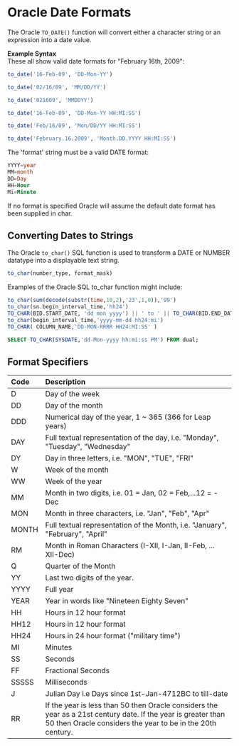 # Oracle Date Formats

The Oracle `TO_DATE()` function will convert either a character string or an expression into a date value.

**Example Syntax**  
These all show valid date formats for "February 16th, 2009":

```sql
to_date('16-Feb-09', 'DD-Mon-YY')

to_date('02/16/09', 'MM/DD/YY')

to_date('021609', 'MMDDYY')

to_date('16-Feb-09', 'DD-Mon-YY HH:MI:SS') 

to_date('Feb/16/09', 'Mon/DD/YY HH:MI:SS')

to_date('February.16.2009', 'Month.DD.YYYY HH:MI:SS')
```

The 'format' string must be a valid DATE format:

```sql
YYYY=year 
MM=month
DD=Day
HH=Hour
Mi=Minute
```

If no format is specified Oracle will assume the default date format has been supplied in char.

## Converting Dates to Strings

The Oracle `to_char()` SQL function is used to transform a DATE or NUMBER datatype into a displayable text string.

```sql
to_char(number_type, format_mask)
```

Examples of the Oracle SQL to\_char function might include:

```sql
to_char(sum(decode(substr(time,10,2),'23',1,0)),'99')
to_char(sn.begin_interval_time,'hh24')
TO_CHAR(BID.START_DATE, 'dd mon yyyy') || ' to ' || TO_CHAR(BID.END_DATE, 'dd mon yyyy')
to_char(begin_interval_time,'yyyy-mm-dd hh24:mi')
TO_CHAR( COLUMN_NAME,'DD-MON-RRRR HH24:MI:SS' )

SELECT TO_CHAR(SYSDATE,'dd-Mon-yyyy hh:mi:ss PM') FROM dual;
```

## Format Specifiers

| **Code** | **Description** |
| :--- | :--- |
| D | Day of the week |
| DD | Day of the month |
| DDD | Numerical day of the year, 1 ~ 365 \(366 for Leap years\) |
| DAY | Full textual representation of the day, i.e. "Monday", "Tuesday", "Wednesday" |
| DY | Day in three letters, i.e. "MON", "TUE", "FRI" |
| W | Week of the month |
| WW | Week of the year |
| MM | Month in two digits, i.e. 01 = Jan, 02 = Feb,...12 = -Dec |
| MON | Month in three characters, i.e. "Jan", "Feb", "Apr" |
| MONTH | Full textual representation of the Month, i.e. "January", "February", "April" |
| RM | Month in Roman Characters \(I-XII, I-Jan, II-Feb, ... XII-Dec\) |
| Q | Quarter of the Month |
| YY | Last two digits of the year. |
| YYYY | Full year |
| YEAR | Year in words like "Nineteen Eighty Seven" |
| HH | Hours in 12 hour format |
| HH12 | Hours in 12 hour format |
| HH24 | Hours in 24 hour format \("military time"\) |
| MI | Minutes |
| SS | Seconds |
| FF | Fractional Seconds |
| SSSSS | Milliseconds |
| J | Julian Day i.e Days since 1st-Jan-4712BC to till-date |
| RR | If the year is less than 50 then Oracle considers the year as a 21st century date. If the year is greater than 50 then Oracle considers the year to be in the 20th century. |

